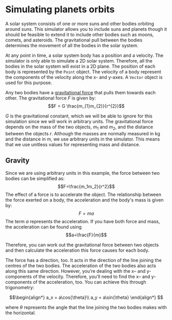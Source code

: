# Simulating planets orbits

A solar system consists of one or more suns and other bodies orbiting around suns. This simulator allows you to include suns and planets though it should be feasible to extend it to include other bodies such as moons, comets, and asteroids.
The gravitational pull between the bodies determines the movement of all the bodies in the solar system.

At any point in time, a solar system body has a position and a velocity. The simulator is only able to simulate a 2D solar system. Therefore, all the bodies in the solar system will exist in a 2D plane.
The position of each body is represented by the `Point` object. The velocity of a body represent the components of the velocity along the x- and y-axes. A `Vector` object is used for this purpose.

Any two bodies have a [gravitational force](https://en.wikipedia.org/wiki/Newton%27s_law_of_universal_gravitation) that pulls them towards each other. The gravitational force $F$ is given by:
$$F = G \frac{m_{1}m_{2}}{r^{2}}$$

$G$ is the gravitational constant, which we will be able to ignore for this simulation since we will work in arbitrary units. The gravitational force depends on the mass of the two objects, $m_1$ and $m_2$, and the distance between the objects $r$.
Although the masses are normally measured in kg and the distance in m, we use arbitrary units in the simulator. This means that we use unitless values for representing mass and distance. 


## Gravity

Since we are using arbitrary units in this example, the force between two bodies can be simplified as:
$$F=\frac{m_1m_2}{r^2}$$
The effect of a force is to accelerate the object. The relationship between the force exerted on a body, the acceleration and the body's mass is given by:
$$F=ma$$
The term $a$ represents the acceleration. If you have both force and mass, the acceleration can be found using
$$a=\frac{F}{m}$$

Therefore, you can work out the gravitational force between two objects and then calculate the acceleration this force causes for each body.

The force has a direction, too. It acts in the direction of the line joining the centres of the two bodies. The acceleration of the two bodies also acts along this same direction.
However, you’re dealing with the x– and y-components of the velocity. Therefore, you’ll need to find the x– and y-components of the acceleration, too. You can achieve this through trigonometry:

$$\begin{align*}
a_x = a\cos{\theta}\\
a_y = a\sin{\theta}
\end{align*}
$$

where $\theta$ represents the angle that the line joining the two bodies makes with the horizontal.